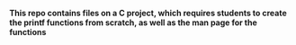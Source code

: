 **This repo contains files on a C project, which requires students to create the printf functions from scratch, as well as the man page for the functions**
